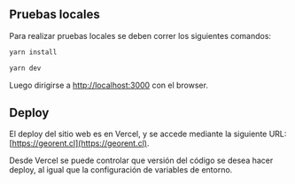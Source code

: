 ## Pruebas locales

Para realizar pruebas locales se deben correr los siguientes comandos:

```bash
yarn install

yarn dev
```

Luego dirigirse a [http://localhost:3000](http://localhost:3000) con el browser.

## Deploy

El deploy del sitio web es en Vercel, y se accede mediante la siguiente URL: [https://georent.cl](https://georent.cl).

Desde Vercel se puede controlar que versión del código se desea hacer deploy, al igual que la configuración de variables de entorno.
